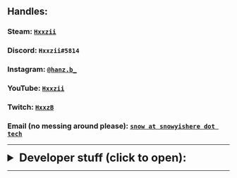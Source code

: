 ## Handles: 

### Steam: [`Hxxzii`](https://steamcommunity.com/id/Hxxzii) 
### Discord: `Hxxzii#5814`
### Instagram: [`@hanz.b_`](https://www.instagram.com/hanz.b_/)
### YouTube: [`Hxxzii`](https://www.youtube.com/channel/UCzbPq7pFUYmdnUwYGnA2omg)
### Twitch: [`HxxzB`](https://www.twitch.tv/HxxzB)
### Email (no messing around please): [`snow at snowyishere dot tech`](mailto:snow@snowyishere.tech)

----

<details>
<summary style="font-size: 1.8em">
  <b>Developer stuff (click to open): </b>
</summary>
<p>

<h3> My GitHub (Hxxzii) is available <a href="https://github.com/Hxxzii">right here,</a> and my repositories/projects are found <a href="https://github.com/Hxxzii?tab=repositories">right here</a></h3>
<h3> Gists are found <a href="https://gist.github.com/Hxxzii">here</a> </h3>

<h3> Global MIT License, applied to my gists and most of my projects, found <a href="https://raw.githubusercontent.com/Hxxzii/Hxxzii.github.io/master/globalLicense.md">here</a> </h3>

<h6> other than this website, which is licensed under the WTFPL; warning: explicit, found <a href="https://raw.githubusercontent.com/Hxxzii/Hxxzii.github.io/master/LICENSE"> here</a> </h6>
</p>
</details>

----

<link rel="shortcut icon" type="image/png" href="https://emojipedia-us.s3.dualstack.us-west-1.amazonaws.com/thumbs/240/twitter/236/flag-for-canada_1f1e8-1f1e6.png">
